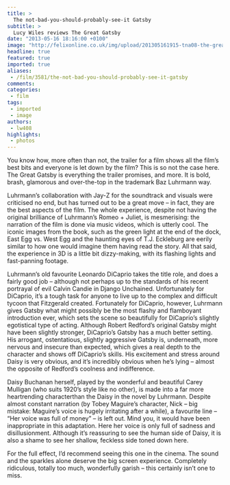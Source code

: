 ```yaml
---
title: >
  The not-bad-you-should-probably-see-it Gatsby
subtitle: >
  Lucy Wiles reviews The Great Gatsby
date: "2013-05-16 18:16:00 +0100"
image: "http://felixonline.co.uk/img/upload/201305161915-tna08-the-great-gatsby-2012-official-movie-trailer-2-0.jpg"
headline: true
featured: true
imported: true
aliases:
 - /film/3581/the-not-bad-you-should-probably-see-it-gatsby
comments:
categories:
 - film
tags:
 - imported
 - image
authors:
 - lw408
highlights:
 - photos
---
```


You know how, more often than not, the trailer for a film shows all the film’s best bits and everyone is let down by the film? This is so not the case here. The Great Gatsby is everything the trailer promises, and more. It is bold, brash, glamorous and over-the-top in the trademark Baz Luhrmann way.

Luhrmann’s collaboration with Jay-Z for the soundtrack and visuals were criticised no end, but has turned out to be a great move – in fact, they are the best aspects of the film. The whole experience, despite not having the original brilliance of Luhrmann’s Romeo + Juliet, is mesmerising: the narration of the film is done via music videos, which is utterly cool. The iconic images from the book, such as the green light at the end of the dock, East Egg vs. West Egg and the haunting eyes of T.J. Eckleburg are eerily similar to how one would imagine them having read the story. All that said, the experience in 3D is a little bit dizzy-making, with its flashing lights and fast-panning footage.

Luhrmann’s old favourite Leonardo DiCaprio takes the title role, and does a fairly good job – although not perhaps up to the standards of his recent portrayal of evil Calvin Candie in Django Unchained. Unfortunately for DiCaprio, it’s a tough task for anyone to live up to the complex and difficult tycoon that Fitzgerald created. Fortunately for DiCaprio, however, Luhrmann gives Gatsby what might possibly be the most flashy and flamboyant introduction ever, which sets the scene so beautifully for DiCaprio’s slightly egotistical type of acting. Although Robert Redford’s original Gatsby might have been slightly stronger, DiCaprio’s Gatsby has a much better setting. His arrogant, ostentatious, slightly aggressive Gatsby is, underneath, more nervous and insecure than expected, which gives a real depth to the character and shows off DiCaprio’s skills. His excitement and stress around Daisy is very obvious, and it’s incredibly obvious when he’s lying – almost the opposite of Redford’s coolness and indifference.

Daisy Buchanan herself, played by the wonderful and beautiful Carey Mulligan (who suits 1920’s style like no other), is made into a far more heartrending characterthan the Daisy in the novel by Luhrmann. Despite almost constant narration (by Tobey Maguire’s character, Nick – big mistake: Maguire’s voice is hugely irritating after a while), a favourite line – “Her voice was full of money” – is left out. Mind you, it would have been inappropriate in this adaptation. Here her voice is only full of sadness and disillusionment. Although it’s reassuring to see the human side of Daisy, it is also a shame to see her shallow, feckless side toned down here.

For the full effect, I’d recommend seeing this one in the cinema. The sound and the sparkles alone deserve the big screen experience. Completely ridiculous, totally too much, wonderfully garish – this certainly isn’t one to miss.
